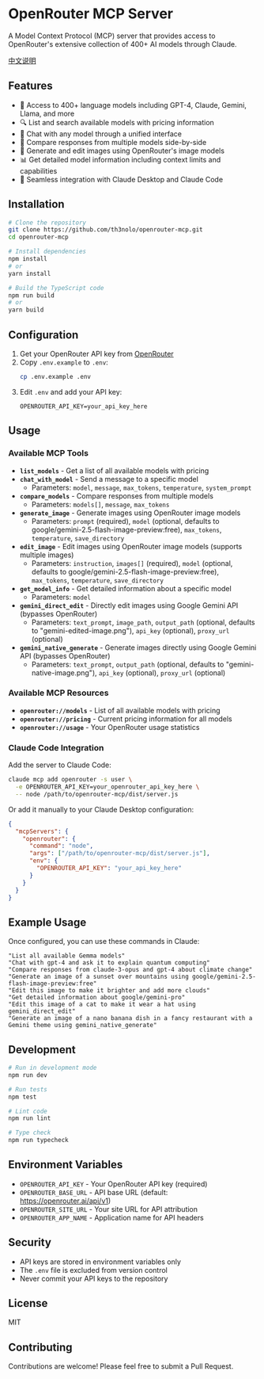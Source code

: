 # OpenRouter MCP Server

A Model Context Protocol (MCP) server that provides access to OpenRouter's extensive collection of 400+ AI models through Claude.

[中文说明](README_cn.md)

## Features

- 🤖 Access to 400+ language models including GPT-4, Claude, Gemini, Llama, and more
- 🔍 List and search available models with pricing information
- 💬 Chat with any model through a unified interface
- 🔄 Compare responses from multiple models side-by-side
- 🎨 Generate and edit images using OpenRouter's image models
- 📊 Get detailed model information including context limits and capabilities
- 🔧 Seamless integration with Claude Desktop and Claude Code

## Installation

```bash
# Clone the repository
git clone https://github.com/th3nolo/openrouter-mcp.git
cd openrouter-mcp

# Install dependencies
npm install
# or
yarn install

# Build the TypeScript code
npm run build
# or
yarn build
```

## Configuration

1. Get your OpenRouter API key from [OpenRouter](https://openrouter.ai/keys)
2. Copy `.env.example` to `.env`:
   ```bash
   cp .env.example .env
   ```
3. Edit `.env` and add your API key:
   ```env
   OPENROUTER_API_KEY=your_api_key_here
   ```

## Usage

### Available MCP Tools

- **`list_models`** - Get a list of all available models with pricing
- **`chat_with_model`** - Send a message to a specific model
  - Parameters: `model`, `message`, `max_tokens`, `temperature`, `system_prompt`
- **`compare_models`** - Compare responses from multiple models
  - Parameters: `models[]`, `message`, `max_tokens`
- **`generate_image`** - Generate images using OpenRouter image models
  - Parameters: `prompt` (required), `model` (optional, defaults to google/gemini-2.5-flash-image-preview:free), `max_tokens`, `temperature`, `save_directory`
- **`edit_image`** - Edit images using OpenRouter image models (supports multiple images)
  - Parameters: `instruction`, `images[]` (required), `model` (optional, defaults to google/gemini-2.5-flash-image-preview:free), `max_tokens`, `temperature`, `save_directory`
- **`get_model_info`** - Get detailed information about a specific model
  - Parameters: `model`
- **`gemini_direct_edit`** - Directly edit images using Google Gemini API (bypasses OpenRouter)
  - Parameters: `text_prompt`, `image_path`, `output_path` (optional, defaults to "gemini-edited-image.png"), `api_key` (optional), `proxy_url` (optional)
- **`gemini_native_generate`** - Generate images directly using Google Gemini API (bypasses OpenRouter)
  - Parameters: `text_prompt`, `output_path` (optional, defaults to "gemini-native-image.png"), `api_key` (optional), `proxy_url` (optional)

### Available MCP Resources

- **`openrouter://models`** - List of all available models with pricing
- **`openrouter://pricing`** - Current pricing information for all models
- **`openrouter://usage`** - Your OpenRouter usage statistics

### Claude Code Integration

Add the server to Claude Code:

```bash
claude mcp add openrouter -s user \
  -e OPENROUTER_API_KEY=your_openrouter_api_key_here \
  -- node /path/to/openrouter-mcp/dist/server.js
```

Or add it manually to your Claude Desktop configuration:

```json
{
  "mcpServers": {
    "openrouter": {
      "command": "node",
      "args": ["/path/to/openrouter-mcp/dist/server.js"],
      "env": {
        "OPENROUTER_API_KEY": "your_api_key_here"
      }
    }
  }
}
```

## Example Usage

Once configured, you can use these commands in Claude:

```
"List all available Gemma models"
"Chat with gpt-4 and ask it to explain quantum computing"
"Compare responses from claude-3-opus and gpt-4 about climate change"
"Generate an image of a sunset over mountains using google/gemini-2.5-flash-image-preview:free"
"Edit this image to make it brighter and add more clouds"
"Get detailed information about google/gemini-pro"
"Edit this image of a cat to make it wear a hat using gemini_direct_edit"
"Generate an image of a nano banana dish in a fancy restaurant with a Gemini theme using gemini_native_generate"
```

## Development

```bash
# Run in development mode
npm run dev

# Run tests
npm test

# Lint code
npm run lint

# Type check
npm run typecheck
```

## Environment Variables

- `OPENROUTER_API_KEY` - Your OpenRouter API key (required)
- `OPENROUTER_BASE_URL` - API base URL (default: https://openrouter.ai/api/v1)
- `OPENROUTER_SITE_URL` - Your site URL for API attribution
- `OPENROUTER_APP_NAME` - Application name for API headers

## Security

- API keys are stored in environment variables only
- The `.env` file is excluded from version control
- Never commit your API keys to the repository

## License

MIT

## Contributing

Contributions are welcome! Please feel free to submit a Pull Request.